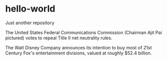 # hello-world
Just another repository


The United States Federal Communications Commission (Chairman Ajit Pai pictured) votes to repeal Title II net neutrality rules.

The Walt Disney Company announces its intention to buy most of 21st Century Fox's entertainment divisions, valued at roughly $52.4 billion.
